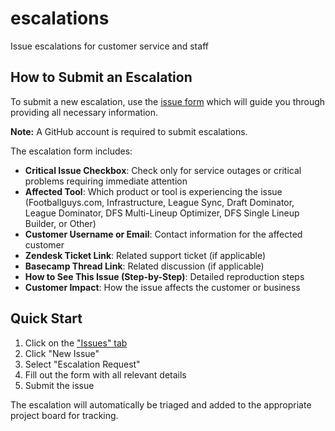 # escalations
Issue escalations for customer service and staff

## How to Submit an Escalation

To submit a new escalation, use the [issue form](../../issues/new/choose) which will guide you through providing all necessary information.

**Note:** A GitHub account is required to submit escalations.

The escalation form includes:
- **Critical Issue Checkbox**: Check only for service outages or critical problems requiring immediate attention
- **Affected Tool**: Which product or tool is experiencing the issue (Footballguys.com, Infrastructure, League Sync, Draft Dominator, League Dominator, DFS Multi-Lineup Optimizer, DFS Single Lineup Builder, or Other)
- **Customer Username or Email**: Contact information for the affected customer
- **Zendesk Ticket Link**: Related support ticket (if applicable)
- **Basecamp Thread Link**: Related discussion (if applicable)
- **How to See This Issue (Step-by-Step)**: Detailed reproduction steps
- **Customer Impact**: How the issue affects the customer or business

## Quick Start

1. Click on the ["Issues" tab](../../issues)
2. Click "New Issue"
3. Select "Escalation Request"
4. Fill out the form with all relevant details
5. Submit the issue

The escalation will automatically be triaged and added to the appropriate project board for tracking.
